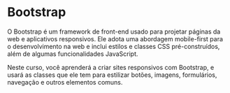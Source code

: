 # Bootstrap

O Bootstrap é um framework de front-end usado para projetar páginas da web e aplicativos responsivos. Ele adota uma abordagem mobile-first para o desenvolvimento na web e inclui estilos e classes CSS pré-construídos, além de algumas funcionalidades JavaScript.

Neste curso, você aprenderá a criar sites responsivos com Bootstrap, e usará as classes que ele tem para estilizar botões, imagens, formulários, navegação e outros elementos comuns.